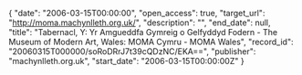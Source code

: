 {
  "date": "2006-03-15T00:00:00", 
  "open_access": true, 
  "target_url": "http://moma.machynlleth.org.uk/", 
  "description": "", 
  "end_date": null, 
  "title": "Tabernacl, Y: Yr Amgueddfa Gymreig o Gelfyddyd Fodern - The Museum of Modern Art, Wales: MOMA Cymru - MOMA Wales", 
  "record_id": "20060315T000000/soRoDRrJ7t39cQDzNC/EKA==", 
  "publisher": "machynlleth.org.uk", 
  "start_date": "2006-03-15T00:00:00Z"
}

